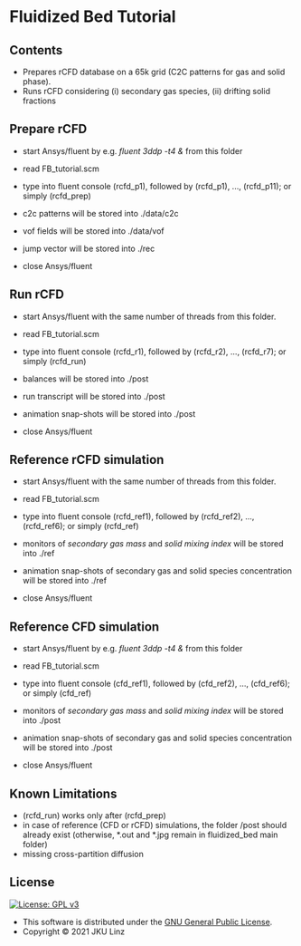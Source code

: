 # Fluidized Bed Tutorial

## Contents

- Prepares rCFD database on a 65k grid (C2C patterns for gas and solid phase).
- Runs rCFD considering (i) secondary gas species, (ii) drifting solid fractions

## Prepare rCFD

- start Ansys/fluent by e.g. *fluent 3ddp -t4 &* from this folder
- read FB_tutorial.scm
- type into fluent console (rcfd_p1), followed by (rcfd_p1), ..., (rcfd_p11); or simply (rcfd_prep)

- c2c patterns will be stored into ./data/c2c
- vof fields will be stored into ./data/vof
- jump vector will be stored into ./rec

- close Ansys/fluent

## Run rCFD

- start Ansys/fluent with the same number of threads from this folder.
- read FB_tutorial.scm
- type into fluent console (rcfd_r1), followed by (rcfd_r2), ..., (rcfd_r7); or simply (rcfd_run)

- balances will be stored into ./post
- run transcript will be stored into ./post
- animation snap-shots will be stored into ./post

- close Ansys/fluent

## Reference rCFD simulation

- start Ansys/fluent with the same number of threads from this folder.
- read FB_tutorial.scm
- type into fluent console (rcfd_ref1), followed by (rcfd_ref2), ..., (rcfd_ref6); or simply (rcfd_ref)

- monitors of *secondary gas mass* and *solid mixing index* will be stored into ./ref
- animation snap-shots of secondary gas and solid species concentration will be stored into ./ref

- close Ansys/fluent

## Reference CFD simulation

- start Ansys/fluent by e.g. *fluent 3ddp -t4 &* from this folder
- read FB_tutorial.scm
- type into fluent console (cfd_ref1), followed by (cfd_ref2), ..., (cfd_ref6); or simply (cfd_ref)

- monitors of *secondary gas mass* and *solid mixing index* will be stored into ./post
- animation snap-shots of secondary gas and solid species concentration will be stored into ./post

- close Ansys/fluent

## Known Limitations

- (rcfd_run) works only after (rcfd_prep)
- in case of reference (CFD or rCFD) simulations, the folder /post should already exist (otherwise, *.out and *.jpg remain in fluidized_bed main folder)
- missing cross-partition diffusion

## License

[![License: GPL v3](https://img.shields.io/badge/License-GPL%20v3-blue.svg)](https://www.gnu.org/licenses/gpl-3.0.html)

- This software is distributed under the [GNU General Public License](https://www.gnu.org/licenses/gpl-3.0.html).
- Copyright © 2021 JKU Linz
